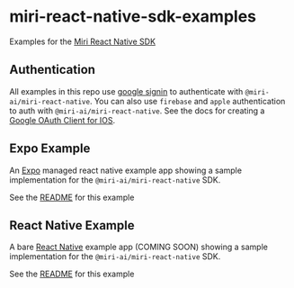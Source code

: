 # miri-react-native-sdk-examples

Examples for the [Miri React Native SDK](https://www.miri.ai/developer/docs/alpha)

## Authentication

All examples in this repo use [google signin](https://react-native-google-signin.github.io/docs/original) to authenticate with `@miri-ai/miri-react-native`. You can also use `firebase` and `apple` authentication to auth with `@miri-ai/miri-react-native`. See the docs for creating a [Google OAuth Client for IOS](https://support.google.com/cloud/answer/15549257?hl=en).

## Expo Example

An [Expo](https://docs.expo.dev/) managed react native example app showing a sample implementation for the `@miri-ai/miri-react-native` SDK.

See the [README](/expoexample/README.md) for this example

## React Native Example

A bare [React Native](https://reactnative.dev/) example app (COMING SOON) showing a sample implementation for the `@miri-ai/miri-react-native` SDK.

See the [README](/reactnativeexample/README.md) for this example
